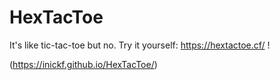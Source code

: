# HexTacToe
It's like tic-tac-toe but no. Try it yourself: https://hextactoe.cf/ !

(https://inickf.github.io/HexTacToe/)

